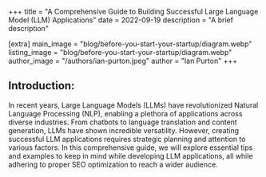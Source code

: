 +++
title = "A Comprehensive Guide to Building Successful Large Language Model (LLM) Applications"
date = 2022-09-19
description = "A brief description"

[extra]
main_image = "blog/before-you-start-your-startup/diagram.webp"
listing_image = "blog/before-you-start-your-startup/diagram.webp"
author_image = "/authors/ian-purton.jpeg"
author = "Ian Purton"
+++

## Introduction:

In recent years, Large Language Models (LLMs) have revolutionized Natural Language Processing (NLP), enabling a plethora of applications across diverse industries. From chatbots to language translation and content generation, LLMs have shown incredible versatility. However, creating successful LLM applications requires strategic planning and attention to various factors. In this comprehensive guide, we will explore essential tips and examples to keep in mind while developing LLM applications, all while adhering to proper SEO optimization to reach a wider audience.